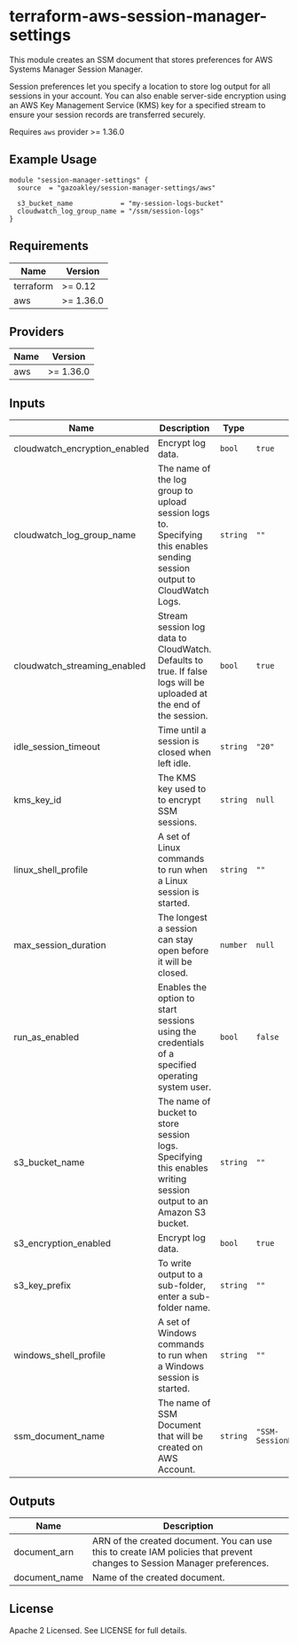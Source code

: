 # terraform-aws-session-manager-settings

This module creates an SSM document that stores preferences for AWS Systems Manager Session Manager.

Session preferences let you specify a location to store log output for all sessions in your account. You can also enable server-side encryption using an AWS Key Management Service (KMS) key for a specified stream to ensure your session records are transferred securely.

Requires `aws` provider >= 1.36.0

## Example Usage

```hcl
module "session-manager-settings" {
  source  = "gazoakley/session-manager-settings/aws"

  s3_bucket_name            = "my-session-logs-bucket"
  cloudwatch_log_group_name = "/ssm/session-logs"
}
```

<!-- BEGINNING OF PRE-COMMIT-TERRAFORM DOCS HOOK -->
## Requirements

| Name | Version |
|------|---------|
| terraform | >= 0.12 |
| aws | >= 1.36.0 |

## Providers

| Name | Version |
|------|---------|
| aws | >= 1.36.0 |

## Inputs

| Name | Description | Type | Default | Required |
|------|-------------|------|---------|:--------:|
| cloudwatch\_encryption\_enabled | Encrypt log data. | `bool` | `true` | no |
| cloudwatch\_log\_group\_name | The name of the log group to upload session logs to. Specifying this enables sending session output to CloudWatch Logs. | `string` | `""` | no |
| cloudwatch\_streaming\_enabled | Stream session log data to CloudWatch. Defaults to true. If false logs will be uploaded at the end of the session. | `bool` | `true` | no |
| idle\_session\_timeout | Time until a session is closed when left idle. | `string` | `"20"` | no |
| kms\_key\_id | The KMS key used to to encrypt SSM sessions. | `string` | `null` | no |
| linux\_shell\_profile | A set of Linux commands to run when a Linux session is started. | `string` | `""` | no |
| max\_session\_duration | The longest a session can stay open before it will be closed. | `number` | `null` | no |
| run\_as\_enabled | Enables the option to start sessions using the credentials of a specified operating system user. | `bool` | `false` | no |
| s3\_bucket\_name | The name of bucket to store session logs. Specifying this enables writing session output to an Amazon S3 bucket. | `string` | `""` | no |
| s3\_encryption\_enabled | Encrypt log data. | `bool` | `true` | no |
| s3\_key\_prefix | To write output to a sub-folder, enter a sub-folder name. | `string` | `""` | no |
| windows\_shell\_profile | A set of Windows commands to run when a Windows session is started. | `string` | `""` | no |
| ssm\_document\_name | The name of SSM Document that will be created on AWS Account. | `string` | `"SSM-SessionManagerRunShell"` | no |

## Outputs

| Name | Description |
|------|-------------|
| document\_arn | ARN of the created document. You can use this to create IAM policies that prevent changes to Session Manager preferences. |
| document\_name | Name of the created document. |

<!-- END OF PRE-COMMIT-TERRAFORM DOCS HOOK -->

## License

Apache 2 Licensed. See LICENSE for full details.
